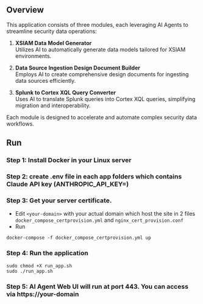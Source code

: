 ## Overview

This application consists of three modules, each leveraging AI Agents to streamline security data operations:

1. **XSIAM Data Model Generator**  
   Utilizes AI to automatically generate data models tailored for XSIAM environments.

2. **Data Source Ingestion Design Document Builder**  
   Employs AI to create comprehensive design documents for ingesting data sources efficiently.

3. **Splunk to Cortex XQL Query Converter**  
   Uses AI to translate Splunk queries into Cortex XQL queries, simplifying migration and interoperability.

Each module is designed to accelerate and automate complex security data workflows.

## Run
### Step 1: Install Docker in your Linux server
### Step 2: create .env file in each app folders which contains Claude API key (ANTHROPIC_API_KEY=<key>)
### Step 3: Get your server certificate.
- Edit `<your-domain>` with your actual domain which host the site in 2 files `docker_compose_certprovision.yml` and `nginx_cert_provision.conf`
- Run
```
docker-compose -f docker_compose_certprovision.yml up
```

### Step 4: Run the application
```
sudo chmod +X run_app.sh
sudo ./run_app.sh
```
### Step 5: AI Agent Web UI will run at port 443. You can access via https://your-domain